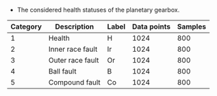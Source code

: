 - The considered health statuses of the planetary gearbox.

|      Category     |      Description             |      Label     |      Data    points     |      Samples     |
|-------------------|------------------------------|----------------|-------------------------|------------------|
|      1            |      Health                  |      H         |      1024               |      800         |
|      2            |      Inner    race fault     |      Ir        |      1024               |      800         |
|      3            |      Outer    race fault     |      Or        |      1024               |      800         |
|      4            |      Ball    fault           |      B         |      1024               |      800         |
|      5            |      Compound    fault       |      Co        |      1024               |      800         |
